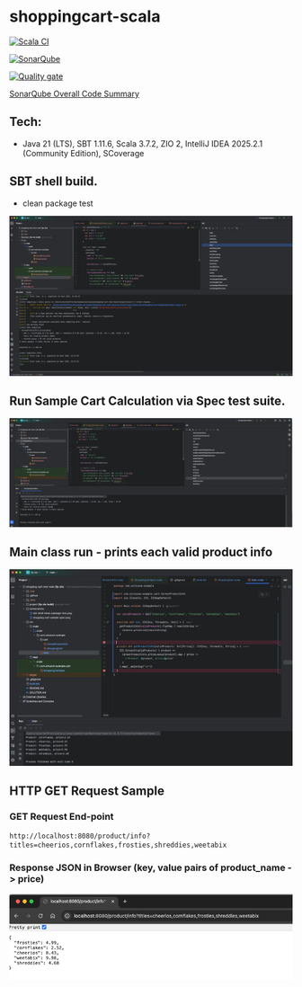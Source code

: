 # shoppingcart-scala

[![Scala CI](https://github.com/conorheffron/shoppingcart-scala/actions/workflows/scala.yml/badge.svg)](https://github.com/conorheffron/shoppingcart-scala/actions/workflows/scala.yml)

[![SonarQube](https://github.com/conorheffron/shoppingcart-scala/actions/workflows/sonar.yml/badge.svg)](https://github.com/conorheffron/shoppingcart-scala/actions/workflows/sonar.yml)

[![Quality gate](https://sonarcloud.io/api/project_badges/quality_gate?project=conorheffron_shoppingcart-scala)](https://sonarcloud.io/summary/new_code?id=conorheffron_shoppingcart-scala)

[SonarQube Overall Code Summary](https://sonarcloud.io/summary/overall?id=conorheffron_shoppingcart-scala&branch=main)

## Tech:
 - Java 21 (LTS), SBT 1.11.6, Scala 3.7.2, ZIO 2, IntelliJ IDEA 2025.2.1 (Community Edition), SCoverage

## SBT shell build.
 - clean package test
 
![sbt-shell-clean-package-test](screenshots/sbt-shell-clean-package-test.png)

## Run Sample Cart Calculation via Spec test suite.
![shopping-cart-sample-spec](screenshots/shopping-cart-sample-spec.png)

## Main class run - prints each valid product info
![main-list-products-info](screenshots/main-list-products-info.png)

## HTTP GET Request Sample

### GET Request End-point
```
http://localhost:8080/product/info?titles=cheerios,cornflakes,frosties,shreddies,weetabix
```

### Response JSON in Browser (key, value pairs of product_name -> price)
![GET-product-info-endpoint](screenshots/GET-product-info-endpoint.png)